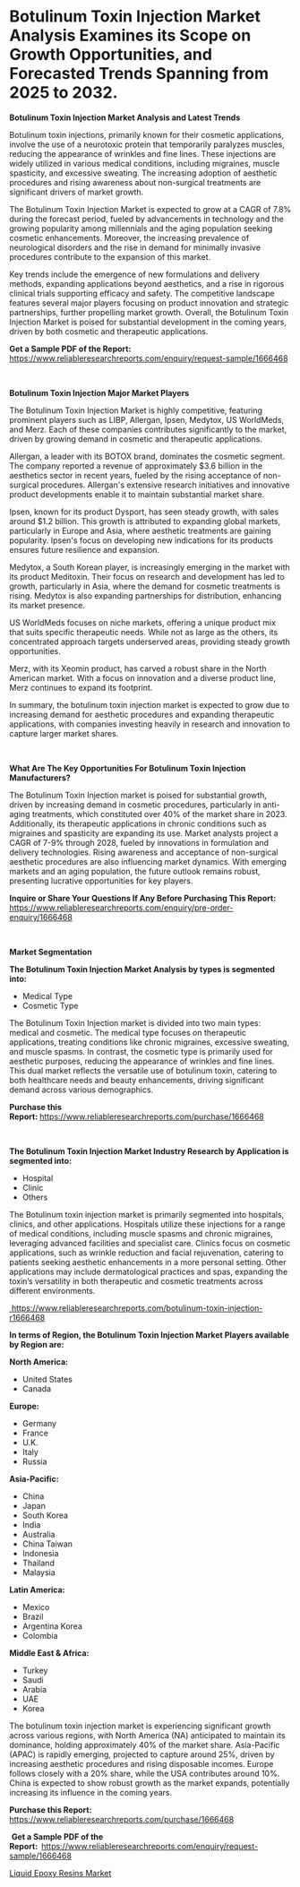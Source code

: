 <p><h1>Botulinum Toxin Injection Market Analysis Examines its Scope on Growth Opportunities, and Forecasted Trends Spanning from 2025 to 2032.</h1></p><p><strong>Botulinum Toxin Injection Market Analysis and Latest Trends</strong></p>
<p><p>Botulinum toxin injections, primarily known for their cosmetic applications, involve the use of a neurotoxic protein that temporarily paralyzes muscles, reducing the appearance of wrinkles and fine lines. These injections are widely utilized in various medical conditions, including migraines, muscle spasticity, and excessive sweating. The increasing adoption of aesthetic procedures and rising awareness about non-surgical treatments are significant drivers of market growth.</p><p>The Botulinum Toxin Injection Market is expected to grow at a CAGR of 7.8% during the forecast period, fueled by advancements in technology and the growing popularity among millennials and the aging population seeking cosmetic enhancements. Moreover, the increasing prevalence of neurological disorders and the rise in demand for minimally invasive procedures contribute to the expansion of this market. </p><p>Key trends include the emergence of new formulations and delivery methods, expanding applications beyond aesthetics, and a rise in rigorous clinical trials supporting efficacy and safety. The competitive landscape features several major players focusing on product innovation and strategic partnerships, further propelling market growth. Overall, the Botulinum Toxin Injection Market is poised for substantial development in the coming years, driven by both cosmetic and therapeutic applications.</p></p>
<p><strong>Get a Sample PDF of the Report:&nbsp;</strong> <a href="https://www.reliableresearchreports.com/enquiry/request-sample/1666468?utm_campaign=3061&utm_medium=2&utm_source=Github&utm_content=ia&utm_term=06032025&utm_id=botulinum-toxin-injection">https://www.reliableresearchreports.com/enquiry/request-sample/1666468</a></p>
<p>&nbsp;</p>
<p><strong>Botulinum Toxin Injection Major Market Players</strong></p>
<p><p>The Botulinum Toxin Injection Market is highly competitive, featuring prominent players such as LIBP, Allergan, Ipsen, Medytox, US WorldMeds, and Merz. Each of these companies contributes significantly to the market, driven by growing demand in cosmetic and therapeutic applications.</p><p>Allergan, a leader with its BOTOX brand, dominates the cosmetic segment. The company reported a revenue of approximately $3.6 billion in the aesthetics sector in recent years, fueled by the rising acceptance of non-surgical procedures. Allergan's extensive research initiatives and innovative product developments enable it to maintain substantial market share.</p><p>Ipsen, known for its product Dysport, has seen steady growth, with sales around $1.2 billion. This growth is attributed to expanding global markets, particularly in Europe and Asia, where aesthetic treatments are gaining popularity. Ipsen's focus on developing new indications for its products ensures future resilience and expansion.</p><p>Medytox, a South Korean player, is increasingly emerging in the market with its product Meditoxin. Their focus on research and development has led to growth, particularly in Asia, where the demand for cosmetic treatments is rising. Medytox is also expanding partnerships for distribution, enhancing its market presence.</p><p>US WorldMeds focuses on niche markets, offering a unique product mix that suits specific therapeutic needs. While not as large as the others, its concentrated approach targets underserved areas, providing steady growth opportunities.</p><p>Merz, with its Xeomin product, has carved a robust share in the North American market. With a focus on innovation and a diverse product line, Merz continues to expand its footprint.</p><p>In summary, the botulinum toxin injection market is expected to grow due to increasing demand for aesthetic procedures and expanding therapeutic applications, with companies investing heavily in research and innovation to capture larger market shares.</p></p>
<p>&nbsp;</p>
<p><strong>What Are The Key Opportunities For Botulinum Toxin Injection Manufacturers?</strong></p>
<p><p>The Botulinum Toxin Injection market is poised for substantial growth, driven by increasing demand in cosmetic procedures, particularly in anti-aging treatments, which constituted over 40% of the market share in 2023. Additionally, its therapeutic applications in chronic conditions such as migraines and spasticity are expanding its use. Market analysts project a CAGR of 7-9% through 2028, fueled by innovations in formulation and delivery technologies. Rising awareness and acceptance of non-surgical aesthetic procedures are also influencing market dynamics. With emerging markets and an aging population, the future outlook remains robust, presenting lucrative opportunities for key players.</p></p>
<p><strong>Inquire or Share Your Questions If Any Before Purchasing This Report:</strong> <a href="https://www.reliableresearchreports.com/enquiry/pre-order-enquiry/1666468?utm_campaign=3061&utm_medium=2&utm_source=Github&utm_content=ia&utm_term=06032025&utm_id=botulinum-toxin-injection">https://www.reliableresearchreports.com/enquiry/pre-order-enquiry/1666468</a></p>
<p>&nbsp;</p>
<p><strong>Market Segmentation</strong></p>
<p><strong>The Botulinum Toxin Injection Market Analysis by types is segmented into:</strong></p>
<p><ul><li>Medical Type</li><li>Cosmetic Type</li></ul></p>
<p><p>The Botulinum Toxin Injection market is divided into two main types: medical and cosmetic. The medical type focuses on therapeutic applications, treating conditions like chronic migraines, excessive sweating, and muscle spasms. In contrast, the cosmetic type is primarily used for aesthetic purposes, reducing the appearance of wrinkles and fine lines. This dual market reflects the versatile use of botulinum toxin, catering to both healthcare needs and beauty enhancements, driving significant demand across various demographics.</p></p>
<p><strong>Purchase this Report:&nbsp;</strong><a href="https://www.reliableresearchreports.com/purchase/1666468?utm_campaign=3061&utm_medium=2&utm_source=Github&utm_content=ia&utm_term=06032025&utm_id=botulinum-toxin-injection">https://www.reliableresearchreports.com/purchase/1666468</a></p>
<p>&nbsp;</p>
<p><strong>The Botulinum Toxin Injection Market Industry Research by Application is segmented into:</strong></p>
<p><ul><li>Hospital</li><li>Clinic</li><li>Others</li></ul></p>
<p><p>The Botulinum toxin injection market is primarily segmented into hospitals, clinics, and other applications. Hospitals utilize these injections for a range of medical conditions, including muscle spasms and chronic migraines, leveraging advanced facilities and specialist care. Clinics focus on cosmetic applications, such as wrinkle reduction and facial rejuvenation, catering to patients seeking aesthetic enhancements in a more personal setting. Other applications may include dermatological practices and spas, expanding the toxin’s versatility in both therapeutic and cosmetic treatments across different environments.</p></p>
<p><a href="https://www.reliableresearchreports.com/botulinum-toxin-injection-r1666468?utm_campaign=3061&utm_medium=2&utm_source=Github&utm_content=ia&utm_term=06032025&utm_id=botulinum-toxin-injection">&nbsp;https://www.reliableresearchreports.com/botulinum-toxin-injection-r1666468</a></p>
<p><strong>In terms of Region, the Botulinum Toxin Injection Market Players available by Region are:</strong></p>
<p>
    <p> <strong> North America: </strong>
        <ul>
            <li>United States</li>
            <li>Canada</li>
        </ul>
        </p> 
    <p> <strong> Europe: </strong>
        <ul>
            <li>Germany</li>
            <li>France</li>
            <li>U.K.</li>
            <li>Italy</li>
            <li>Russia</li>
        </ul>
        </p> 
    <p> <strong> Asia-Pacific: </strong>
        <ul>
            <li>China</li>
            <li>Japan</li>
            <li>South Korea</li>
            <li>India</li>
            <li>Australia</li>
            <li>China Taiwan</li>
            <li>Indonesia</li>
            <li>Thailand</li>
            <li>Malaysia</li>
        </ul>
        </p> 
    <p> <strong> Latin America: </strong>
        <ul>
            <li>Mexico</li>
            <li>Brazil</li>
            <li>Argentina Korea</li>
            <li>Colombia</li>
        </ul>
        </p> 
    <p> <strong> Middle East & Africa: </strong>
        <ul>
            <li>Turkey</li>
            <li>Saudi</li>
            <li>Arabia</li>
            <li>UAE</li>
            <li>Korea</li>
        </ul>
    </p>
    </p>
<p><p>The botulinum toxin injection market is experiencing significant growth across various regions, with North America (NA) anticipated to maintain its dominance, holding approximately 40% of the market share. Asia-Pacific (APAC) is rapidly emerging, projected to capture around 25%, driven by increasing aesthetic procedures and rising disposable incomes. Europe follows closely with a 20% share, while the USA contributes around 10%. China is expected to show robust growth as the market expands, potentially increasing its influence in the coming years.</p></p>
<p><strong>Purchase this Report: </strong><a href="https://www.reliableresearchreports.com/purchase/1666468?utm_campaign=3061&utm_medium=2&utm_source=Github&utm_content=ia&utm_term=06032025&utm_id=botulinum-toxin-injection">https://www.reliableresearchreports.com/purchase/1666468</a></p>
<p>&nbsp;<strong>Get a Sample PDF of the Report:&nbsp;&nbsp;</strong><a href="https://www.reliableresearchreports.com/enquiry/request-sample/1666468?utm_campaign=3061&utm_medium=2&utm_source=Github&utm_content=ia&utm_term=06032025&utm_id=botulinum-toxin-injection">https://www.reliableresearchreports.com/enquiry/request-sample/1666468</a></p>
<p><strong></strong></p>
<p><p><a href="https://github.com/jenithschijf/Market-Research-Report-List-1/blob/main/liquid-epoxy-resins-market.md?utm_campaign=3061&utm_medium=2&utm_source=Github&utm_content=ia&utm_term=06032025&utm_id=botulinum-toxin-injection">Liquid Epoxy Resins Market</a></p></p>
